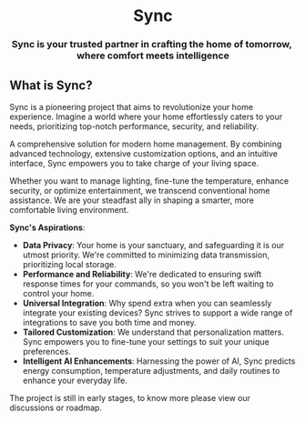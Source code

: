 <h1 align="center">Sync</h1>
<h3 align="center">Sync is your trusted partner in crafting the home of tomorrow,&nbsp; where comfort meets intelligence</h3>

<h2>What is Sync?</h2>

Sync is a pioneering project that aims to revolutionize your home experience. 
Imagine a world where your home effortlessly caters to your needs, prioritizing top-notch performance, security, and reliability. 

A comprehensive solution for modern home management. By combining advanced technology, extensive customization options, and an intuitive interface, Sync empowers you to take charge of your living space. 

Whether you want to manage lighting, fine-tune the temperature, enhance security, or optimize entertainment, we transcend conventional home assistance. We are your steadfast ally in shaping a smarter, more comfortable living environment.

**Sync's Aspirations**:

- **Data Privacy**: Your home is your sanctuary, and safeguarding it is our utmost priority. We're committed to minimizing data transmission, prioritizing local storage.
- **Performance and Reliability**: We're dedicated to ensuring swift response times for your commands, so you won't be left waiting to control your home.
- **Universal Integration**: Why spend extra when you can seamlessly integrate your existing devices? Sync strives to support a wide range of integrations to save you both time and money.
- **Tailored Customization**: We understand that personalization matters. Sync empowers you to fine-tune your settings to suit your unique preferences.
- **Intelligent AI Enhancements**: Harnessing the power of AI, Sync predicts energy consumption, temperature adjustments, and daily routines to enhance your everyday life.

The project is still in early stages,
to know more please view our discussions or roadmap.